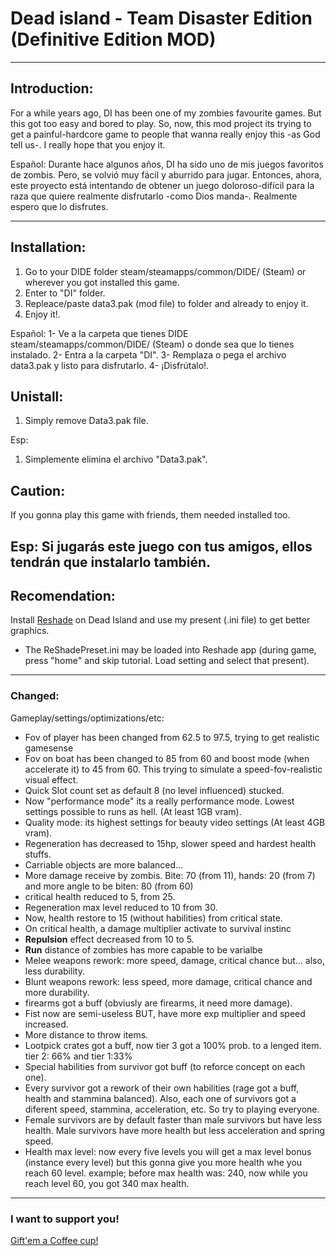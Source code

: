 # **Dead island - Team Disaster Edition (Definitive Edition MOD)**
---
## Introduction:

For a while years ago, DI has been one of my zombies favourite games. But this got too easy and bored to play. So, now, this mod project its trying to get a painful-hardcore game to people that wanna really enjoy this -as God tell us-.
I really hope that you enjoy it.


Español:
Durante hace algunos años, DI ha sido uno de mis juegos favoritos de zombis. Pero, se volvió muy fácil y aburrido para jugar. Entonces, ahora, este proyecto está intentando de obtener un juego doloroso-difícil para la raza que quiere realmente disfrutarlo -como Dios manda-.
Realmente espero que lo disfrutes.

---
## Installation:
1. Go to your DIDE folder steam/steamapps/common/DIDE/ (Steam) or wherever you got installed this game.
2. Enter to "DI" folder.
3. Repleace/paste data3.pak (mod file) to folder and already to enjoy it.
4. Enjoy it!.

Español:
1- Ve a la carpeta que tienes DIDE steam/steamapps/common/DIDE/ (Steam) o donde sea que lo tienes instalado.
2- Entra a la carpeta "DI".
3- Remplaza o pega el archivo data3.pak y listo para disfrutarlo.
4- ¡Disfrútalo!.

## Unistall:
1. Simply remove Data3.pak file.

Esp:
1. Simplemente elimina el archivo "Data3.pak".

## Caution:
If you gonna play this game with friends, them needed installed too.

Esp:
Si jugarás este juego con tus amigos, ellos tendrán que instalarlo también.
---
## Recomendation:

Install [Reshade](https://reshade.me) on Dead Island and use my present (.ini file) to get better graphics.
- The ReShadePreset.ini may be loaded into Reshade app (during game, press "home" and skip tutorial. Load setting and select that present).

---
### Changed:

Gameplay/settings/optimizations/etc:
- Fov of player has been changed from 62.5 to 97.5, trying to get realistic gamesense
- Fov on boat has been changed to 85 from 60 and boost mode (when accelerate it) to 45 from 60. This trying to simulate a speed-fov-realistic visual effect.
- Quick Slot count set as default 8 (no level influenced) stucked.
- Now "performance mode" its a really performance mode. Lowest settings possible to runs as hell. (At least 1GB vram).
- Quality mode: its highest settings for beauty video settings (At least 4GB vram).
- Regeneration has decreased to 15hp, slower speed and hardest health stuffs.
- Carriable objects are more balanced...
- More damage receive by zombis. Bite: 70 (from 11), hands: 20 (from 7) and more angle to be biten: 80 (from 60)
- critical health reduced to 5, from 25.
- Regeneration max level reduced to 10 from 30.
- Now, health restore to 15 (without habilities) from critical state.
- On critical health, a damage multiplier activate to survival instinc
- __Repulsion__ effect decreased from 10 to 5.
- __Run__ distance of zombies has more capable to be varialbe
- Melee weapons rework: more speed, damage, critical chance but... also, less durability.
- Blunt weapons rework: less speed, more damage, critical chance and more durability.
- firearms got a buff (obviusly are firearms, it need more damage).
- Fist now are semi-useless BUT, have more exp multiplier and speed increased.
- More distance to throw items.
- Lootpick crates got a buff, now tier 3 got a 100% prob. to a lenged item. tier 2: 66% and tier 1:33% 
- Special habilities from survivor got buff (to reforce concept on each one).
- Every survivor got a rework of their own habilities (rage got a buff, health and stammina balanced). Also, each one of survivors got a diferent speed, stammina, acceleration, etc. So try to playing everyone.
- Female survivors are by default faster than male survivors but have less health. Male survivors have more health but less acceleration and spring speed.
- Health max level: now every five levels you will get a max level bonus (instance every level) but this gonna give you more health whe you reach 60 level. example; before max health was: 240, now while you reach level 60, you got 340 max health. 
---
### I want to support you!
[Gift'em a Coffee cup!](https://patreon.com/TeamDisaster)
